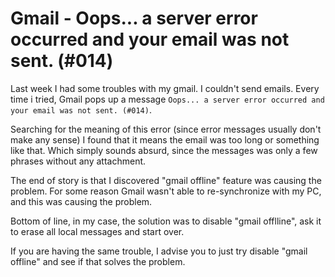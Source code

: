 

# Gmail - Oops... a server error occurred and your email was not sent. (#014)

Last week I had some troubles with my gmail. I couldn't send emails. Every time i tried, Gmail pops up a message `Oops... a server error occurred and your email was not sent. (#014)`.

Searching for the meaning of this error (since error messages usually don't make any sense) I found that it means the email was too long or something like that. Which simply sounds absurd, since the messages was only a few phrases without any attachment.

The end of story is that I discovered "gmail offline" feature was causing the problem. For some reason Gmail wasn't able to re-synchronize with my PC, and this was causing the problem.

Bottom of line, in my case, the solution was to disable "gmail offlline", ask it to erase all local messages and start over.

If you are having the same trouble, I advise you to just try disable "gmail offline" and see if that solves the problem.
